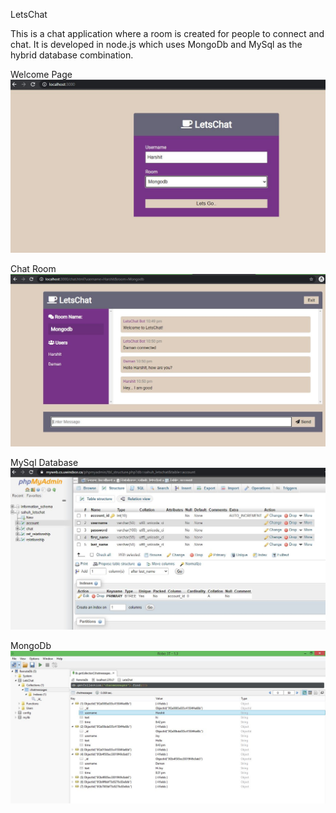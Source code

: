 LetsChat

This is a chat application where a room is created for people to connect and chat. It is developed in node.js which uses MongoDb and MySql as the hybrid database combination.

Welcome Page
![Alt text](https://github.com/Group13/DatabaseProject/blob/master/Screenshots/WelcomePage.JPG)

Chat Room 
![Alt text](https://github.com/Group13/DatabaseProject/blob/master/Screenshots/ChatSreen.JPG)

MySql Database
![Alt text](https://github.com/Group13/DatabaseProject/blob/master/Screenshots/MySql_GUI.JPG)

MongoDb
![Alt text](https://github.com/Group13/DatabaseProject/blob/master/Screenshots/RoboMongo_GUI.JPG)